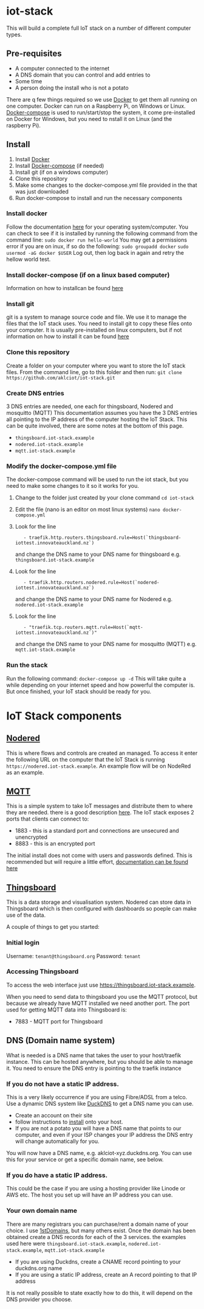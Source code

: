 # iot-stack
This will build a complete full IoT stack on a number of different computer types. 

## Pre-requisites
* A computer connected to the internet
* A DNS domain that you can control and add entries to
* Some time
* A person doing the install who is not a potato

There are q few things required so we use [Docker](https://docs.docker.com/install/) to get them all running on one computer. Docker can run on a Raspberry Pi, on Windows or Linux.
[Docker-compose](https://docs.docker.com/compose/install/) is used to run/start/stop the system, it come pre-installed on Docker for Windows, but you need to nstall it on Linux (and the raspberry Pi).

## Install
1. Install [Docker](https://docs.docker.com/install/)
2. Install [Docker-compose](https://docs.docker.com/compose/install/) (if needed)
3. Install git (if on a windows computer)
4. Clone this repository
5. Make some changes to the docker-compose.yml file provided in the that was just downloaded
5. Run docker-compose to install and run the necessary components

### Install docker
Follow the documentation [here](https://docs.docker.com/install/) for your operating system/computer.
You can check to see if it is installed by running the following command from the command line:
`sudo docker run hello-world`
You may get a permissions error if you are on inux, if so do the following:
`sudo groupadd docker`
`sudo usermod -aG docker $USER`
Log out, then log back in again and retry the hellow world test.
### Install docker-compose (if on a linux based computer)
Information on how to installcan be found [here](https://docs.docker.com/compose/install/)
### Install git
git is a system to manage source code and file. We use it to manage the files that the IoT stack uses. You need to install git to copy these files onto your computer. It is usually pre-installed on linux computers, but if not information on how to install it can be found [here](https://git-scm.com/book/en/v2/Getting-Started-Installing-Git)
### Clone this repository
Create a folder on your computer where you want to store the IoT stack files. From the command line, go to this folder and then run:
`git clone https://github.com/aklciot/iot-stack.git`
### Create DNS entries

3 DNS entries are needed, one each for thingsboard, Nodered and mosquitto (MQTT)
This documentation assumes you have the 3 DNS entries all pointing to the IP address of the computer hosting the IoT Stack. This can be quite involved, there are some notes at the bottom of this page.
* `thingsboard.iot-stack.example`
* `nodered.iot-stack.example`
* `mqtt.iot-stack.example`

### Modify the docker-compose.yml file
The docker-compose command will be used to run the iot stack, but you need to make some changes to it so it works for you. 
1. Change to the folder just created by your clone command `cd iot-stack`
2. Edit the file (nano is an editor on most linux systems) `nano docker-compose.yml`
3. Look for the line

          - traefik.http.routers.thingsboard.rule=Host(`thingsboard-iottest.innovateauckland.nz`)
    and change the DNS name to your DNS name for thingsboard e.g. `thingsboard.iot-stack.example`
4. Look for the line

          - traefik.http.routers.nodered.rule=Host(`nodered-iottest.innovateauckland.nz`)
    and change the DNS name to your DNS name for Nodered e.g. `nodered.iot-stack.example`
5. Look for the line

          - "traefik.tcp.routers.mqtt.rule=Host(`mqtt-iottest.innovateauckland.nz`)"
    and change the DNS name to your DNS name for mosquitto (MQTT) e.g. `mqtt.iot-stack.example`
### Run the stack
Run the following command:
`docker-compose up -d`
This will take quite a while depending on your internet speed and how powerful the computer is. But once finished, your IoT stack should be ready for you.

# IoT Stack components
## [Nodered](https://nodered.org/)
This is where flows and controls are created an managed. To access it enter the following URL on the computer that the IoT Stack is running `https://nodered.iot-stack.example`. An example flow will be on NodeRed as an example. 

## [MQTT](https://mosquitto.org/)
This is a simple system to take IoT messages and distribute them to where they are needed. there is a good description [here](http://www.steves-internet-guide.com/mqtt/).
The IoT stack exposes 2 ports that clients can connect to:
* 1883 - this is a standard port and connections are unsecured and unencrypted
* 8883 - this is an encrypted port

The initial install does not come with users and passwords defined. This is recommended but will require a little effort, [documentation can be found here](http://www.steves-internet-guide.com/mqtt-username-password-example/)
## [Thingsboard](https://thingsboard.io/)
This is a data storage and visualisation system. Nodered can store data in Thingsboard which is then configured with dashboards so poeple can make use of the data.

A couple of things to get you started:
### Initial login
Username: `tenant@thingsboard.org`
Password: `tenant`
### Accessing Thingsboard
To access the web interface just use https://thingsboard.iot-stack.example.

When you need to send data to thingsboard you use the MQTT protocol, but because we already have MQTT installed we need another port. The port used for getting MQTT data into Thingsboard is:
* 7883 - MQTT port for Thingsboard

## DNS (Domain name system)
What is needed is a DNS name that takes the user to your host/traefik instance. This can be hosted anywhere, but you should be able to manage it. You need to ensure the DNS entry is pointing to the traefik instance

### If you do not have a static IP address.
This is a very likely occurrence if you are using Fibre/ADSL from a telco. Use a dynamic DNS system like [DuckDNS](https://www.duckdns.org/) to get a DNS name you can use. 
* Create an account on their site
* follow instructions to [install](https://www.duckdns.org/install.jsp) onto your host.
* If you are not a potato you will have a DNS name that points to our computer, and even if your ISP changes your IP address the DNS entry will change automatically for you.

You will now have a DNS name, e.g. aklciot-xyz.duckdns.org. You can use this for your service or get a specific domain name, see below.
	
### If you do have a static IP address. 
This could be the case if you are using a hosting provider like Linode or AWS etc. The host you set up will have an IP address you can use.
	
### Your own domain name
There are many registrars you can purchase/rent a domain name of your choice. I use [1stDomains](https://1stdomains.nz/0), but many others exist. Once the domain has been obtained create a DNS records for each of the 3 services. the examples used here were `thingsboard.iot-stack.example`, `nodered.iot-stack.example`, `mqtt.iot-stack.example`
* If you are using Duckdns, create a CNAME record pointing to your duckdns.org name
* If you are using a static IP address, create an A record pointing to that IP address

It is not really possible to state exactly how to do this, it will depend on the DNS provider you choose.